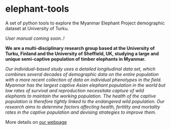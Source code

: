 # elephant-tools
A set of python tools to explore the Myanmar Elephant Project demographic dataset at University of Turku.

*User manual coming soon..!*


**We are a multi-disciplinary research group based at the University of Turku, Finland and the University of Sheffield, UK, studying a large and unique semi-captive population of timber elephants in Myanmar.**

*Our individual-based study uses a detailed longitudinal data set, which combines several decades of demographic data on the entire population with a more recent collection of data on individual phenotypes in the field. Myanmar has the largest captive Asian elephant population in the world but low rates of survival and reproduction necessitate capture of wild elephants to maintain the working population. The health of the captive population is therefore tightly linked to the endangered wild population. Our research aims to determine factors affecting health, fertility and mortality rates in the captive population and devising strategies to improve them.*

More details on [our webpage](http://www.elephant-project.science/)
